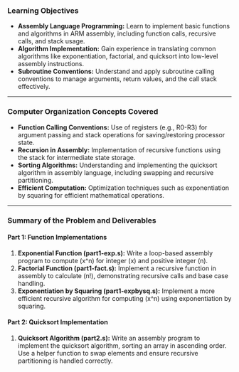 ### **Learning Objectives**
- **Assembly Language Programming:** Learn to implement basic functions and algorithms in ARM assembly, including function calls, recursive calls, and stack usage.
- **Algorithm Implementation:** Gain experience in translating common algorithms like exponentiation, factorial, and quicksort into low-level assembly instructions.
- **Subroutine Conventions:** Understand and apply subroutine calling conventions to manage arguments, return values, and the call stack effectively.

---

### **Computer Organization Concepts Covered**
- **Function Calling Conventions:** Use of registers (e.g., R0-R3) for argument passing and stack operations for saving/restoring processor state.
- **Recursion in Assembly:** Implementation of recursive functions using the stack for intermediate state storage.
- **Sorting Algorithms:** Understanding and implementing the quicksort algorithm in assembly language, including swapping and recursive partitioning.
- **Efficient Computation:** Optimization techniques such as exponentiation by squaring for efficient mathematical operations.

---

### **Summary of the Problem and Deliverables**
#### **Part 1: Function Implementations**
1. **Exponential Function (part1-exp.s):** Write a loop-based assembly program to compute \(x^n\) for integer \(x\) and positive integer \(n\).
2. **Factorial Function (part1-fact.s):** Implement a recursive function in assembly to calculate \(n!\), demonstrating recursive calls and base case handling.
3. **Exponentiation by Squaring (part1-expbysq.s):** Implement a more efficient recursive algorithm for computing \(x^n\) using exponentiation by squaring.

#### **Part 2: Quicksort Implementation**
1. **Quicksort Algorithm (part2.s):** Write an assembly program to implement the quicksort algorithm, sorting an array in ascending order. Use a helper function to swap elements and ensure recursive partitioning is handled correctly.

